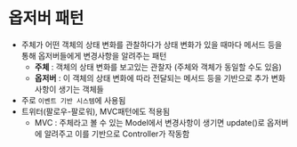 # 옵저버 패턴

- 주체가 어떤 객체의 상태 변화를 관찰하다가 상태 변화가 있을 때마다 메서드 등을 통해 옵저버들에게 변경사항을 알려주는 패턴
    - **주체** : 객체의 상태 변화를 보고있는 관찰자 (주체와 객체가 동일할 수도 있음)
    - **옵저버** : 이 객체의 상태 변화에 따라 전달되는 메서드 등을 기반으로 추가 변화 사항이 생기는 객체들
- 주로 `이벤트 기반 시스템`에 사용됨
- 트위터(팔로우-팔로워), MVC패턴에도 적용됨
    - MVC : 주체라고 볼 수 있는 Model에서 변경사항이 생기면 update()로 옵저버에 알려주고 이를 기반으로 Controller가 작동함
